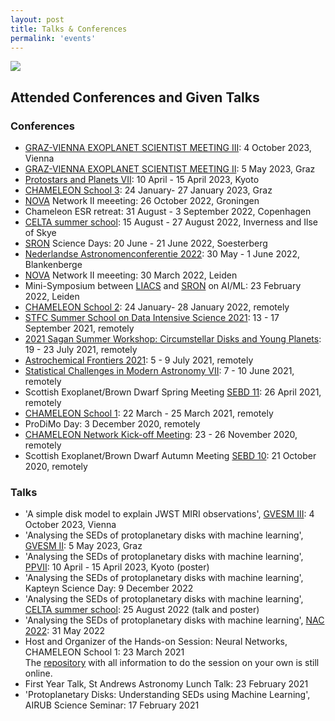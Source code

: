 ```yaml
---
layout: post
title: Talks & Conferences
permalink: 'events'
---
```


[<img src="/images/talk.gif" class="fit image">](/events)


## Attended Conferences and Given Talks  

### Conferences 

- [GRAZ-VIENNA EXOPLANET SCIENTIST MEETING III](https://www.oeaw.ac.at/en/iwf/meetings/gvesm/gvesm-iii): 4 October 2023, Vienna
- [GRAZ-VIENNA EXOPLANET SCIENTIST MEETING II](https://www.oeaw.ac.at/en/iwf/meetings/gvesm/gvesm-ii): 5 May 2023, Graz
- [Protostars and Planets VII](http://ppvii.org/): 10 April - 15 April 2023, Kyoto
- [CHAMELEON School 3](https://chameleon.iwf.oeaw.ac.at/training-events/chameleon-school-iii/): 24 January- 27 January 2023, Graz
- [NOVA](https://nova-astronomy.nl/) Network II meeeting: 26 October 2022, Groningen
- Chameleon ESR retreat: 31 August - 3 September 2022, Copenhagen
- [CELTA summer school](http://www.wolfbane.com/astrocelta/): 15 August - 27 August 2022, Inverness and Ilse of Skye
- [SRON](https://www.sron.nl/) Science Days: 20 June - 21 June 2022, Soesterberg
-  [Nederlandse Astronomenconferentie 2022](https://indico.cern.ch/event/1113693/): 30 May - 1 June 2022, Blankenberge
- [NOVA](https://nova-astronomy.nl/) Network II meeeting: 30 March 2022, Leiden
- Mini-Symposium between [LIACS](https://liacs.leidenuniv.nl/) and [SRON](https://www.sron.nl/) on AI/ML: 23 February 2022, Leiden
- [CHAMELEON School 2](https://chameleon.iwf.oeaw.ac.at/training-events/chameleon-school-ii/): 24 January- 28 January 2022, remotely
- [STFC Summer School on Data Intensive Science 2021](https://conference.astro.dur.ac.uk/event/3/overview): 13 - 17 September 2021, remotely
- [2021 Sagan Summer Workshop: Circumstellar Disks and Young Planets](https://nexsci.caltech.edu/workshop/2021/): 19 - 23 July 2021, remotely
- [Astrochemical Frontiers 2021](https://sites.google.com/view/astrochemical-frontiers-2021/home): 5 - 9 July 2021, remotely
- [Statistical Challenges in Modern Astronomy VII](https://astronomy.outreach.psu.edu/): 7 - 10 June 2021, remotely
- Scottish Exoplanet/Brown Dwarf Spring Meeting [SEBD 11](https://sebd11.sciencesconf.org/): 26 April 2021, remotely 
- [CHAMELEON School 1](https://chameleon.iwf.oeaw.ac.at/training-events/school-i/): 22 March - 25 March 2021, remotely
- ProDiMo Day: 3 December 2020, remotely
- [CHAMELEON Network Kick-off Meeting](https://chameleon.iwf.oeaw.ac.at/training-events/kick-off-meeting/): 23 - 26 November 2020, remotely
- Scottish Exoplanet/Brown Dwarf Autumn Meeting [SEBD 10](https://sebd10.sciencesconf.org/): 21 October 2020, remotely

### Talks
- 'A simple disk model to explain JWST MIRI observations', [GVESM III](https://www.oeaw.ac.at/en/iwf/meetings/gvesm/gvesm-iii): 4 October 2023, Vienna
- 'Analysing the SEDs of protoplanetary disks with machine learning', [GVESM II](https://www.oeaw.ac.at/en/iwf/meetings/gvesm/gvesm-ii): 5 May 2023, Graz 
- 'Analysing the SEDs of protoplanetary disks with machine learning', [PPVII](http://ppvii.org/): 10 April - 15 April 2023, Kyoto (poster)
- 'Analysing the SEDs of protoplanetary disks with machine learning', Kapteyn Science Day: 9 December 2022 
- 'Analysing the SEDs of protoplanetary disks with machine learning', [CELTA summer school](http://www.wolfbane.com/astrocelta/): 25 August 2022 (talk and poster)
- 'Analysing the SEDs of protoplanetary disks with machine learning', [NAC 2022](https://indico.cern.ch/event/1113693/contributions/4861838/): 31 May 2022
- Host and Organizer of the Hands-on Session: Neural Networks, CHAMELEON School 1: 23 March 2021  
  The [repository](https://github.com/tillkaeufer/chameleon_neural_network) with all information to do the session on your own is still online.
- First Year Talk, St Andrews Astronomy Lunch Talk: 23 February 2021
- 'Protoplanetary Disks: Understanding SEDs using Machine Learning', AIRUB Science Seminar: 17 February 2021




